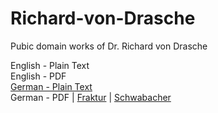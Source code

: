 # Richard-von-Drasche
Pubic domain works of Dr. Richard von Drasche

English - Plain Text  
English - PDF  
[German - Plain Text](full-text-german.md)  
German - PDF | [Fraktur](https://cdn.solaranamnesis.com/Drasche/drasche_lance_german-swab.pdf) | [Schwabacher](https://cdn.solaranamnesis.com/Drasche/drasche_lance_german-swab.pdf)  

